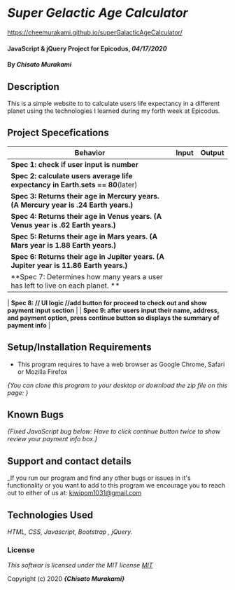 # _Super Gelactic Age Calculator_

https://cheemurakami.github.io/superGalacticAgeCalculator/

#### JavaScript & jQuery Project for Epicodus, _04/17/2020_

#### By _**Chisato Murakami**_

## Description
This is a simple website to to calculate users life expectancy in a different planet using the technologies I learned during my forth week at Epicodus.

## Project Specefications

|  Behavior                 |  Input  | Output
|---------------------------|---------|-------
| **Spec 1: check if user input is number**| |
| **Spec 2: calculate users average life expectancy in Earth.sets == 80**(later)| |
| **Spec 3: Returns their age in Mercury years. (A Mercury year is .24 Earth years.)** | |
| **Spec 4: Returns their age in Venus years. (A Venus year is .62 Earth years.)** | |
| **Spec 5: Returns their age in Mars years. (A Mars year is 1.88 Earth years.)** | |
| **Spec 6: Returns their age in Jupiter years. (A Jupiter year is 11.86 Earth years.)**  | |
| **Spec 7: Determines how many years a user has left to live on each planet. **    |

| **Spec 8: // UI logic //add button for proceed to check out and show payment input section**    |
| **Spec 9: after users input their name, address, and payment option, press continue button so displays the summary of payment info**    |


## Setup/Installation Requirements

* This program requires to have a web browser as Google Chrome, Safari or Mozilla Firefox

_{You can clone this program to your desktop or download the zip file on this page: }_

## Known Bugs

_{Fixed JavaScript bug below:
  Have to click continue button twice to show review your payment info box.}_

## Support and contact details

_If you run our program and find any other bugs or issues in it's functionality or you want to add to this program we encourage you to reach out to either of us at: kiwipom1031@gmail.com

## Technologies Used

_HTML, CSS, Javascript, Bootstrap , jQuery._

### License

*This softwar is licensed under the MIT license [MIT](https://en.wikipedia.org/wiki/MIT_License)*

Copyright (c) 2020 **_{Chisato Murakami}_**
